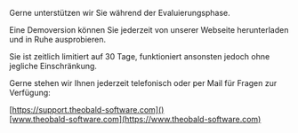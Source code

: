 Gerne unterstützen wir Sie während der Evaluierungsphase. 

Eine Demoversion können Sie jederzeit von unserer Webseite herunterladen und in Ruhe ausprobieren. 

Sie ist zeitlich limitiert auf 30 Tage, funktioniert ansonsten jedoch ohne jegliche Einschränkung.

Gerne stehen wir Ihnen jederzeit telefonisch oder per Mail für Fragen zur Verfügung:

[https://support.theobald-software.com]()<br>
[www.theobald-software.com](https://www.theobald-software.com)